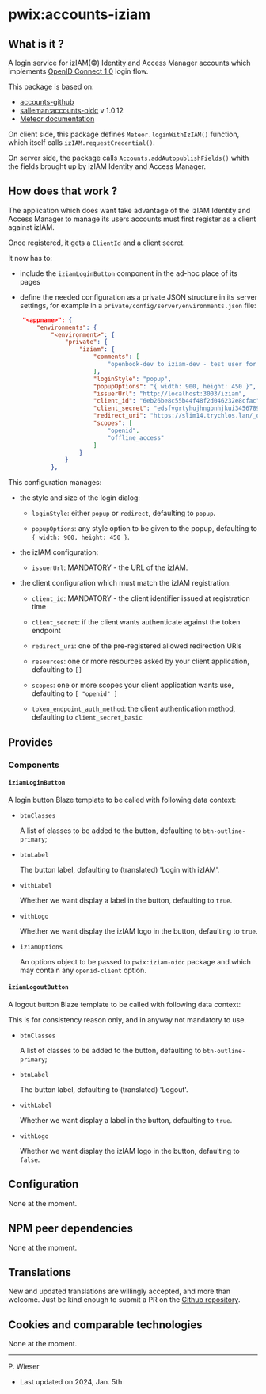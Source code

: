 # pwix:accounts-iziam

## What is it ?

A login service for izIAM(©) Identity and Access Manager accounts which implements [OpenID Connect 1.0](https://openid.net/specs/openid-connect-core-1_0.html) login flow.

This package is based on:

- [accounts-github](https://github.com/meteor/meteor/tree/devel/packages/accounts-github)
- [salleman:accounts-oidc](https://github.com/salleman33/meteor-accounts-oidc/tree/master/packages/switch_accounts-oidc) v 1.0.12
- [Meteor documentation](https://docs.meteor.com/api/accounts#Meteor-loginWith%3CExternalService%3E)

On client side, this package defines `Meteor.loginWithIzIAM()` function, which itself calls `izIAM.requestCredential()`.

On server side, the package calls `Accounts.addAutopublishFields()` whith the fields brought up by izIAM Identity and Access Manager.

## How does that work ?

The application which does want take advantage of the izIAM Identity and Access Manager to manage its users accounts must first register as a client against izIAM.

Once registered, it gets a `ClientId` and a client secret.

It now has to:

- include the `iziamLoginButton` component in the ad-hoc place of its pages

- define the needed configuration as a private JSON structure in its server settings, for example in a `private/config/server/environments.json` file:

```json
    "<appname>": {
        "environments": {
            "<environment>": {
                "private": {
                    "iziam": {
                        "comments": [
                            "openbook-dev to iziam-dev - test user for auth code grant flow"
                        ],
                        "loginStyle": "popup",
                        "popupOptions": "{ width: 900, height: 450 }",
                        "issuerUrl": "http://localhost:3003/iziam",
                        "client_id": "6eb26be8c55b44f48f2d046232e8cfac",
                        "client_secret": "edsfvgrtyhujhngbnhjkui3456789okjgfb098765432xwdcfvghjk87654xcfvgh_7654DFGH",
                        "redirect_uri": "https://slim14.trychlos.lan/_oauth/iziam",
                        "scopes": [
                            "openid",
                            "offline_access"
                        ]
                    }
                }
            },
```

This configuration manages:

- the style and size of the login dialog:

    - `loginStyle`: either `popup` or `redirect`, defaulting to `popup`.

    - `popupOptions`: any style option to be given to the popup, defaulting to `{ width: 900, height: 450 }`.

- the izIAM configuration:

    - `issuerUrl`: MANDATORY - the URL of the izIAM.

- the client configuration which must match the izIAM registration:

    - `client_id`: MANDATORY - the client identifier issued at registration time

    - `client_secret`: if the client wants authenticate against the token endpoint

    - `redirect_uri`: one of the pre-registered allowed redirection URIs

    - `resources`: one or more resources asked by your client application, defaulting to `[]`

    - `scopes`: one or more scopes your client application wants use, defaulting to `[ "openid" ]`

    - `token_endpoint_auth_method`: the client authentication method, defaulting to `client_secret_basic`

## Provides

### Components

#### `iziamLoginButton`

A login button Blaze template to be called with following data context:

- `btnClasses`

    A list of classes to be added to the button, defaulting to `btn-outline-primary`;

- `btnLabel`

    The button label, defaulting to (translated) 'Login with izIAM'.

- `withLabel`

    Whether we want display a label in the button, defaulting to `true`.

- `withLogo`

    Whether we want display the izIAM logo in the button, defaulting to `true`.

- `iziamOptions`

    An options object to be passed to `pwix:iziam-oidc` package and which may contain any `openid-client` option.

#### `iziamLogoutButton`

A logout button Blaze template to be called with following data context:

This is for consistency reason only, and in anyway not mandatory to use.

- `btnClasses`

    A list of classes to be added to the button, defaulting to `btn-outline-primary`;

- `btnLabel`

    The button label, defaulting to (translated) 'Logout'.

- `withLabel`

    Whether we want display a label in the button, defaulting to `true`.

- `withLogo`

    Whether we want display the izIAM logo in the button, defaulting to `false`.

## Configuration

None at the moment.

## NPM peer dependencies

None at the moment.

## Translations

New and updated translations are willingly accepted, and more than welcome. Just be kind enough to submit a PR on the [Github repository](https://github.com/trychlos/pwix-accounts-iziam/pulls).

## Cookies and comparable technologies

None at the moment.

---
P. Wieser
- Last updated on 2024, Jan. 5th
